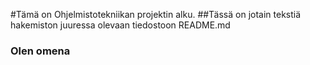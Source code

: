 #Tämä on Ohjelmistotekniikan projektin alku.
##Tässä on jotain tekstiä hakemiston juuressa olevaan tiedostoon README.md
### Olen omena